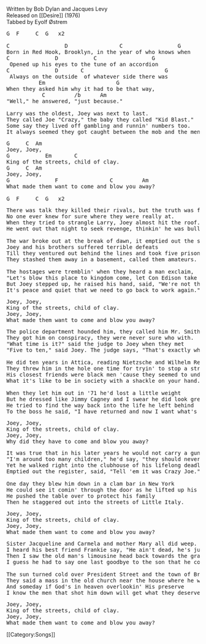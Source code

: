 Written by Bob Dylan and Jacques Levy<br>
Released on [[Desire]] (1976)<br>
Tabbed by Eyolf Østrem

<pre class="verse">
G  F     C  G   x2

C                 D                C                 G
Born in Red Hook, Brooklyn, in the year of who knows when
C              D           C                 G
 Opened up his eyes to the tune of an accordion
C              D       C                         G
 Always on the outside  of whatever side there was
          Em                      G
When they asked him why it had to be that way,
           C         /b      Am
"Well," he answered, "just because."

Larry was the oldest, Joey was next to last.
They called Joe "Crazy," the baby they called "Kid Blast."
Some say they lived off gambling and runnin' numbers too.
It always seemed they got caught between the mob and the men in blue.
</pre>

<pre class="refrain">
G     C  Am
Joey, Joey,
G           Em       C
King of the streets, child of clay.
G     C  Am
Joey, Joey,
G              F                C         Am
What made them want to come and blow you away?

G  F     C  G   x2
</pre>

<pre class="verse">
There was talk they killed their rivals, but the truth was far from that
No one ever knew for sure where they were really at.
When they tried to strangle Larry, Joey almost hit the roof.
He went out that night to seek revenge, thinkin' he was bulletproof.

The war broke out at the break of dawn, it emptied out the streets
Joey and his brothers suffered terrible defeats
Till they ventured out behind the lines and took five prisoners.
They stashed them away in a basement, called them amateurs.

The hostages were tremblin' when they heard a man exclaim,
"Let's blow this place to kingdom come, let Con Edison take the blame."
But Joey stepped up, he raised his hand, said, "We're not those kind of men.
It's peace and quiet that we need to go back to work again."
</pre>

<pre class="refrain">
Joey, Joey,
King of the streets, child of clay.
Joey, Joey,
What made them want to come and blow you away?
</pre>

<pre class="verse">
The police department hounded him, they called him Mr. Smith
They got him on conspiracy, they were never sure who with.
"What time is it?" said the judge to Joey when they met
"Five to ten," said Joey. The judge says, "That's exactly what you get."

He did ten years in Attica, reading Nietzsche and Wilhelm Reich
They threw him in the hole one time for tryin' to stop a strike.
His closest friends were black men 'cause they seemed to understand
What it's like to be in society with a shackle on your hand.

When they let him out in '71 he'd lost a little weight
But he dressed like Jimmy Cagney and I swear he did look great.
He tried to find the way back into the life he left behind
To the boss he said, "I have returned and now I want what's mine."
</pre>

<pre class="refrain">
Joey, Joey,
King of the streets, child of clay.
Joey, Joey,
Why did they have to come and blow you away?
</pre>

<pre class="verse">
It was true that in his later years he would not carry a gun
"I'm around too many children," he'd say, "they should never know of one."
Yet he walked right into the clubhouse of his lifelong deadly foe,
Emptied out the register, said, "Tell 'em it was Crazy Joe."

One day they blew him down in a clam bar in New York
He could see it comin' through the door as he lifted up his fork.
He pushed the table over to protect his family
Then he staggered out into the streets of Little Italy.
</pre>

<pre class="refrain">
Joey, Joey,
King of the streets, child of clay.
Joey, Joey,
What made them want to come and blow you away?
</pre>

<pre class="verse">
Sister Jacqueline and Carmela and mother Mary all did weep.
I heard his best friend Frankie say, "He ain't dead, he's just asleep."
Then I saw the old man's limousine head back towards the grave
I guess he had to say one last goodbye to the son that he could not save.

The sun turned cold over President Street and the town of Brooklyn mourned
They said a mass in the old church near the house where he was born.
And someday if God's in heaven overlookin' His preserve
I know the men that shot him down will get what they deserve.
</pre>

<pre class="refrain">
Joey, Joey,
King of the streets, child of clay.
Joey, Joey,
What made them want to come and blow you away?
</pre>

[[Category:Songs]]
